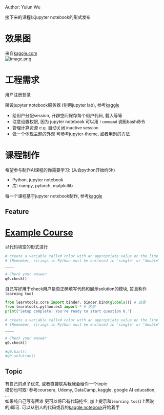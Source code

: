 Author: Yulun Wu

接下来的课程以jupyter notebook的形式发布

# 效果图
来自[kaggle.com](https://www.kaggle.com/learn/overview)  
![image.png](https://i.loli.net/2020/03/31/kiSKpExgebwdFDt.png)

# 工程需求

用户注册登录

架设jupyter notebook服务器 (别用jupyter lab), 参考[kaggle](https://www.kaggle.com/learn/overview)
* 给用户分配session, 开辟空间保存每个用户代码, 载入等等
* 注意设置权限, 因为 jupyter notebook 可以用 `!command` 调用bash命令  
* 管理计算资源 e.g. 自动关闭 inactive session
* 做一个体现主题的外观 可参考jupyter-theme, 或者用别的方法


# 课程制作
希望参与制作AI课程的你需要学习: (从会python开始约5h)
* Python, jupyter notebook
* 库: numpy, pytorch, matplotlib

每一个课程基于jupyter notebook制作, 参考[kaggle](https://www.kaggle.com/learn/overview)
## Feature

# [Example Course](https://www.kaggle.com/idiott/aiwaffle-experimental-course)

以代码填空的形式进行
```python
# create a variable called color with an appropriate value on the line below
# (Remember, strings in Python must be enclosed in 'single' or "double" quotes)
____

# Check your answer
q0.check()
```

自己写好用于check用户是否正确填写代码和展示solution的模块, 暂且称作`learning tool`
```python
from learntools.core import binder; binder.bind(globals()) # 这里
from learntools.python.ex1 import * # 这里
print("Setup complete! You're ready to start question 0.")

# create a variable called color with an appropriate value on the line below
# (Remember, strings in Python must be enclosed in 'single' or "double" quotes)
____

# Check your answer
q0.check()

#q0.hint()
#q0.solution()
```

## Topic
有自己的点子优先, 或者直接联系我我会给你一个topic  
模仿也可取! 参考coursera, Udemy, DataCamp, kaggle, google AI education, ...  
如果纯自己写有困难 更可以将已有代码挖空, 加上提示和`learning tool`(上面说的)即可. 可以从别人的代码或我的[kaggle notebook](https://www.kaggle.com/idiott/mnist-shallow-deep-and-cnn)开始着手

